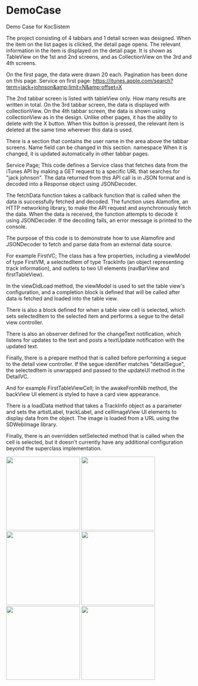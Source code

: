 # DemoCase
Demo Case for KocSistem

The project consisting of 4 tabbars and 1 detail screen was designed.
When the item on the list pages is clicked, the detail page opens. The relevant information in the item is displayed on the detail page.
It is shown as TableView on the 1st and 2nd screens, and as CollectionView on the 3rd and 4th screens.

On the first page, the data were drawn 20 each. Pagination has been done on this page.
Service on first page: https://itunes.apple.com/search?term=jack+johnson&amp;limit=N&amp;offset=X


The 2nd tabbar screen is listed with tableView only. How many results are written in total.
On the 3rd tabbar screen, the data is displayed with collectionView.
On the 4th tabbar screen, the data is shown using collectionView as in the design.
Unlike other pages, it has the ability to delete with the X button. 
When this button is pressed, the relevant item is deleted at the same time wherever this data is used.

There is a section that contains the user name in the area above the tabbar screens. Name field can be changed in this section. namespace
When it is changed, it is updated automatically in other tabbar pages.

Service Page;
This code defines a Service class that fetches data from the iTunes API by making a GET request to a specific URL that searches for "jack johnson". 
The data returned from this API call is in JSON format and is decoded into a Response object using JSONDecoder.

The fetchData function takes a callback function that is called when the data is successfully fetched and decoded. 
The function uses Alamofire, an HTTP networking library, to make the API request and asynchronously fetch the data. 
When the data is received, the function attempts to decode it using JSONDecoder. If the decoding fails, an error message is printed to the console.

The purpose of this code is to demonstrate how to use Alamofire and JSONDecoder to fetch and parse data from an external data source.

For example FirstVC;
The class has a few properties, including a viewModel of type FirstVM, a selectedItem of type TrackInfo (an object representing track information), and outlets to two UI elements (navBarView and firstTableView).

In the viewDidLoad method, the viewModel is used to set the table view's configuration, and a completion block is defined that will be called after data is fetched and loaded into the table view. 

There is also a block defined for when a table view cell is selected, which sets selectedItem to the selected item and performs a segue to the detail view controller.

There is also an observer defined for the changeText notification, which listens for updates to the text and posts a textUpdate notification with the updated text.

Finally, there is a prepare method that is called before performing a segue to the detail view controller. 
If the segue identifier matches "detailSegue", the selectedItem is unwrapped and passed to the updateUI method in the DetailVC.

And for example FirstTableViewCell;
In the awakeFromNib method, the backView UI element is styled to have a card view appearance.

There is a loadData method that takes a TrackInfo object as a parameter and sets the artistLabel, trackLabel, and cellImageView UI elements to display data from the object. 
The image is loaded from a URL using the SDWebImage library.

Finally, there is an overridden setSelected method that is called when the cell is selected, but it doesn't currently have any additional configuration beyond the superclass implementation.

<img src="https://user-images.githubusercontent.com/44609894/224569771-5461a771-713e-48dd-80cf-8a75537dbd92.png" width="200" height="200">
<img src="https://user-images.githubusercontent.com/44609894/224569774-260662ad-2c80-4b2e-a3c8-30bd739a90c3.png" width="200" height="200">
<img src="https://user-images.githubusercontent.com/44609894/224569776-a0f915dc-c0ca-428a-b87e-6c6022edd9e9.png" width="200" height="200">
<img src="https://user-images.githubusercontent.com/44609894/224569777-40563c9f-f615-4830-9607-628f189fe68c.png" width="200" height="200">
<img src="https://user-images.githubusercontent.com/44609894/224569783-2af2426e-4a4b-4fbf-b5ad-dc17ca0ce704.png" width="200" height="200">
<img src="https://user-images.githubusercontent.com/44609894/224569784-ec891b42-f9bd-4c26-bf50-913d17a57f78.png" width="200" height="200">








